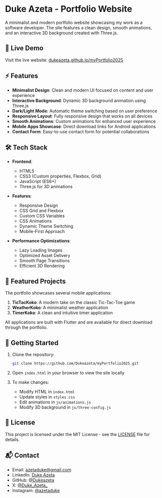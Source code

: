 # Duke Azeta - Portfolio Website

A minimalist and modern portfolio website showcasing my work as a software developer. The site features a clean design, smooth animations, and an interactive 3D background created with Three.js.

## 🌟 Live Demo

Visit the live website: [dukeazeta.github.io/myPortfolio2025](https://dukeazeta.github.io/myPortfolio2025)

## ⚡ Features

- **Minimalist Design**: Clean and modern UI focused on content and user experience
- **Interactive Background**: Dynamic 3D background animation using Three.js
- **Dark/Light Mode**: Automatic theme switching based on user preference
- **Responsive Layout**: Fully responsive design that works on all devices
- **Smooth Animations**: Custom animations for enhanced user experience
- **Mobile Apps Showcase**: Direct download links for Android applications
- **Contact Form**: Easy-to-use contact form for potential collaborations

## 🛠️ Tech Stack

- **Frontend**:
  - HTML5
  - CSS3 (Custom properties, Flexbox, Grid)
  - JavaScript (ES6+)
  - Three.js for 3D animations

- **Features**:
  - Responsive Design
  - CSS Grid and Flexbox
  - Custom CSS Variables
  - CSS Animations
  - Dynamic Theme Switching
  - Mobile-First Approach

- **Performance Optimizations**:
  - Lazy Loading Images
  - Optimized Asset Delivery
  - Smooth Page Transitions
  - Efficient 3D Rendering

## 📱 Featured Projects

The portfolio showcases several mobile applications:

1. **TicTacKoko**: A modern take on the classic Tic-Tac-Toe game
2. **WeatherKoko**: A minimalist weather application
3. **TimerKoko**: A clean and intuitive timer application

All applications are built with Flutter and are available for direct download through the portfolio.

## 🚀 Getting Started

1. Clone the repository:
   ```bash
   git clone https://github.com/Dukeazeta/myPortfolio2025.git
   ```

2. Open `index.html` in your browser to view the site locally

3. To make changes:
   - Modify HTML in `index.html`
   - Update styles in `styles.css`
   - Edit animations in `js/animations.js`
   - Modify 3D background in `js/three-config.js`

## 📄 License

This project is licensed under the MIT License - see the [LICENSE](LICENSE) file for details.

## 📬 Contact

- Email: azetaduke@gmail.com
- LinkedIn: [Duke Azeta](https://linkedin.com/in/duke-azeta)
- GitHub: [@Dukeazeta](https://github.com/Dukeazeta)
- X: [@Duke_Azeta_](https://x.com/Duke_Azeta_)
- Instagram: [@azetaduke](https://www.instagram.com/azetaduke)
